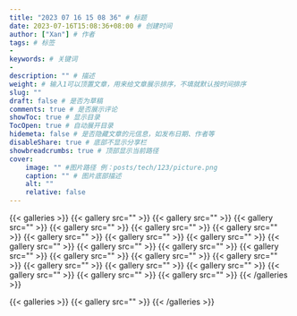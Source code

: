 ```yaml
---
title: "2023 07 16 15 08 36" # 标题
date: 2023-07-16T15:08:36+08:00 # 创建时间
author: ["Xan"] # 作者
tags: # 标签
-
keywords: # 关键词
- 
description: "" # 描述
weight: # 输入1可以顶置文章，用来给文章展示排序，不填就默认按时间排序
slug: ""
draft: false # 是否为草稿
comments: true # 是否展示评论
showToc: true # 显示目录
TocOpen: true # 自动展开目录
hidemeta: false # 是否隐藏文章的元信息，如发布日期、作者等
disableShare: true # 底部不显示分享栏
showbreadcrumbs: true # 顶部显示当前路径
cover:
    image: "" #图片路径 例：posts/tech/123/picture.png
    caption: "" # 图片底部描述
    alt: ""
    relative: false
---
```


{{< galleries >}}
{{< gallery src="" >}}
{{< gallery src="" >}}
{{< gallery src="" >}}
{{< gallery src="" >}}
{{< gallery src="" >}}
{{< gallery src="" >}}
{{< gallery src="" >}}
{{< gallery src="" >}}
{{< gallery src="" >}}
{{< gallery src="" >}}
{{< gallery src="" >}}
{{< gallery src="" >}}
{{< gallery src="" >}}
{{< gallery src="" >}}
{{< gallery src="" >}}
{{< gallery src="" >}}
{{< gallery src="" >}}
{{< gallery src="" >}}
{{< gallery src="" >}}
{{< gallery src="" >}}
{{< gallery src="" >}}
{{< gallery src="" >}}
{{< /galleries >}}

{{< galleries >}}
{{< gallery src="" >}}
{{< /galleries >}}
